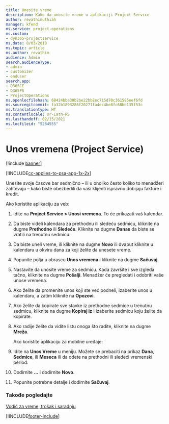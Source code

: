 ```yaml
---
title: Unesite vreme
description: Kako da unosite vreme u aplikaciji Project Service
author: revathimuthiah
manager: kfend
ms.service: project-operations
ms.custom:
- dyn365-projectservice
ms.date: 8/03/2018
ms.topic: article
ms.author: revathim
audience: Admin
search.audienceType:
- admin
- customizer
- enduser
search.app:
- D365CE
- D365PS
- ProjectOperations
ms.openlocfilehash: 68424bba30b2be22bb2ec715d70c361585eef6fd
ms.sourcegitcommit: fa32b1893286f20271fa4ec4be8fc68bd135f53c
ms.translationtype: HT
ms.contentlocale: sr-Latn-RS
ms.lasthandoff: 02/15/2021
ms.locfileid: "5284555"
---
```

# <a name="enter-time-project-service"></a>Unos vremena (Project Service)

[!include [banner](../includes/psa-now-project-operations.md)]

[!INCLUDE[cc-applies-to-psa-app-1x-2x](../includes/cc-applies-to-psa-app-1x-2x.md)]

Unesite svoje časove bar sedmično – ili u onoliko često koliko to menadžeri zahtevaju – kako biste obezbedili da vaši klijenti ispravno dobijaju fakture i kredit.  
  
 Ako koristite aplikaciju za veb:  
  
1. Idite na **Project Service > Unosi vremena**. To će prikazati vaš kalendar.  
  
2. Da biste videli kalendara za prethodnu ili sledeću sedmicu, kliknite na dugme **Prethodno** ili **Sledeće**. Kliknite na dugme **Danas** da biste se vratili na trenutnu sedmicu.  
  
3. Da biste uneli vreme, ili kliknite na dugme **Novo** ili dvaput kliknite u kalendaru u okviru dana za koji želite da unesete vreme.  
  
4. Popunite polja u obrascu **Unos vremena** i kliknite na dugme **Sačuvaj**.  
  
5. Nastavite da unosite vreme za sedmicu. Kada završite i sve izgleda tačno, kliknite na dugme **Pošalji**. Menadžer će pregledati i odobriti vaše unose vremena.  
  
6. Ako želite da promenite unos koji ste već podneli, izaberite unos u kalendaru, a zatim kliknite na **Opozovi**.  
  
7. Ako želite da kopirate sve stavke iz prethodne sedmice u trenutnu sedmicu, kliknite na dugme **Kopiraj iz** i izaberite sedmicu koju želite da kopirate.  
  
8. Ako radije želite da vidite listu onoga što radite, kliknite na dugme **Mreža**.  
  
   Ako koristite aplikaciju za mobilne uređaje:  
  
9. Idite na **Unos Vreme** u meniju.     Možete se prebaciti na prikaz **Dana**, **Sedmice**, ili **Meseca** ili da odete na prethodni ili sledeći vremenski period.  
  
10. Dodirnite **…** i dodirnite **Novo**.  
  
11. Popunite potrebne detalje i dodirnite **Sačuvaj**.  
  
### <a name="see-also"></a>Takođe pogledajte  
 [Vodič za vreme, trošak i saradnju](../psa/time-expense-collaboration-guide.md)


[!INCLUDE[footer-include](../includes/footer-banner.md)]